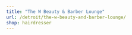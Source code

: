 ```yaml
---
title: "The W Beauty & Barber Lounge"
url: /detroit/the-w-beauty-and-barber-lounge/
shop: hairdresser
---
```

